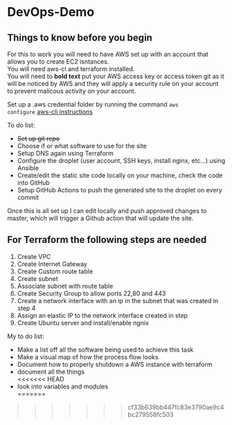 # DevOps-Demo  

## Things to know before you begin

For this to work you will need to have AWS set up with an account that allows you to create EC2 isntances.  
You will need aws-cl and terraform installed.  
You will need to **bold text** put your AWS access key or access token git as it will be noticed by AWS and they will apply a security rule on your account to prevent malicous activity on your account.  

Set up a .aws credential folder by running the command <code>aws configure</code> [aws-cli instructions](https://docs.aws.amazon.com/cli/latest/userguide/cli-configure-files.html)  

To do list:  
- ~~Set up git repo~~  
- Choose if or what software to use for the site  
- Setup DNS again using Terraform  
- Configure the droplet (user account, SSH keys, install nginx, etc...) using Ansible  
- Create/edit the static site code locally on your machine, check the code into GitHub  
- Setup GitHub Actions to push the generated site to the droplet on every commit  
<p>Once this is all set up I can edit locally and push approved changes to master, which will trigger a Github action that will update the site.</p>  


<h2>For Terraform the following steps are needed</h2>  

1. Create VPC
2. Create Internet Gateway
3. Create Custom route table
4. Create subnet
5. Associate subnet with route table
6. Create Security Group to allow ports 22,80 and 443
7. Create a network interface with an ip in the subnet that was created in step 4
8. Assign an elastic IP to the network interface created in step
9. Create Ubuntu server and install/enable ngnix

<p>My to do list:</p>  

- Make a list off all the software being used to achieve this task  
- Make a visual map of how the process flow looks  
- Document how to properly shutdown a AWS instance with terraform  
- document all the things  
<<<<<<< HEAD
- look into variables and modules  
=======
>>>>>>> cf33b639bb447fc83e3790ae9c4bc279558fc503
